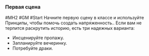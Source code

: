 ### Первая сцена

#MH2 #GM #Start 
Начните первую сцену в классе и используйте Принципы, чтобы помочь создать напряженность.. Если вам не терпится раскрутить историю, есть три надежных варианта: 
- Инсценируйте пропажу. 
- Запланируйте вечеринку. 
- Потребуйте драки.